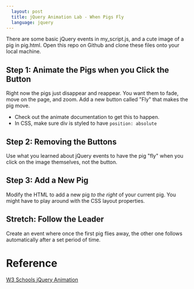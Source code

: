 ```yaml
---
  layout: post
  title: jQuery Animation Lab - When Pigs Fly
  language: jquery
---
```


There are some basic jQuery events in my_script.js, and a cute image of a pig in pig.html. Open this repo on Github and clone these files onto your local machine.

##  Step 1: Animate the Pigs when you Click the Button
Right now the pigs just disappear and reappear. You want them to fade, move on the page, and zoom. Add a new button called "Fly" that makes the pig move.
* Check out the animate documentation to get this to happen.
* In CSS, make sure div is styled to have `position: absolute`

##  Step 2: Removing the Buttons
Use what you learned about jQuery events to have the pig "fly" when you click on the image themselves, not the button.

##  Step 3: Add a New Pig
Modify the HTML to add a new pig *to the right* of your current pig. You might have to play around with the CSS layout properties.

##  **Stretch:** Follow the Leader
Create an event where once the first pig flies away, the other one follows automatically after a set period of time.

#  Reference
[W3 Schools jQuery Animation](http://www.w3schools.com/jquery/jquery_animate.asp)
